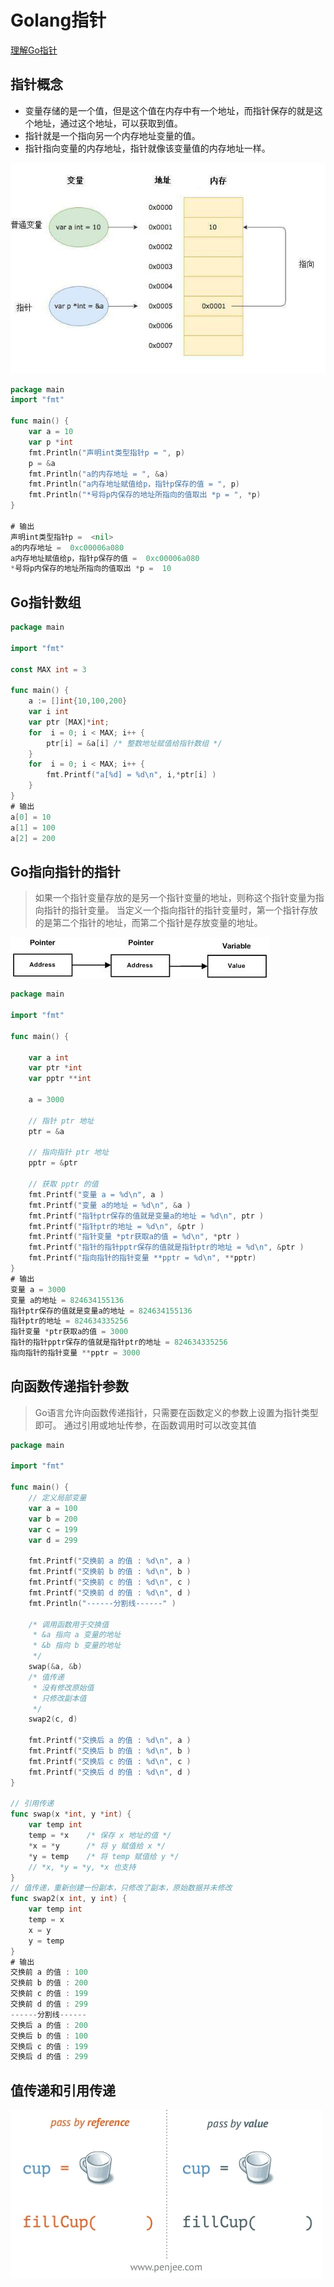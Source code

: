 # Golang指针

[](https://www.runoob.com/go/go-pointers.html)
[理解Go指针](https://studygolang.com/articles/20139)

## 指针概念

+ 变量存储的是一个值，但是这个值在内存中有一个地址，而指针保存的就是这个地址，通过这个地址，可以获取到值。
+ 指针就是一个指向另一个内存地址变量的值。
+ 指针指向变量的内存地址，指针就像该变量值的内存地址一样。

![Go指针](img/Go指针图示.jpeg)

```go
package main
import "fmt"

func main() {
    var a = 10
    var p *int
    fmt.Println("声明int类型指针p = ", p)
    p = &a
    fmt.Println("a的内存地址 = ", &a)
    fmt.Println("a内存地址赋值给p，指针p保存的值 = ", p)
    fmt.Println("*号将p内保存的地址所指向的值取出 *p = ", *p)
}

# 输出
声明int类型指针p =  <nil>
a的内存地址 =  0xc00006a080
a内存地址赋值给p，指针p保存的值 =  0xc00006a080
*号将p内保存的地址所指向的值取出 *p =  10
```

## Go指针数组

```go
package main

import "fmt"

const MAX int = 3

func main() {
    a := []int{10,100,200}
    var i int
    var ptr [MAX]*int;
    for  i = 0; i < MAX; i++ {
        ptr[i] = &a[i] /* 整数地址赋值给指针数组 */
    }
    for  i = 0; i < MAX; i++ {
        fmt.Printf("a[%d] = %d\n", i,*ptr[i] )
    }
}
# 输出
a[0] = 10
a[1] = 100
a[2] = 200
```

## Go指向指针的指针

> 如果一个指针变量存放的是另一个指针变量的地址，则称这个指针变量为指向指针的指针变量。
> 当定义一个指向指针的指针变量时，第一个指针存放的是第二个指针的地址，而第二个指针是存放变量的地址。

![指针的指针](Img/指针的指针.jpg)

```go
package main

import "fmt"

func main() {

    var a int
    var ptr *int
    var pptr **int

    a = 3000

    // 指针 ptr 地址
    ptr = &a

    // 指向指针 ptr 地址
    pptr = &ptr

    // 获取 pptr 的值 
    fmt.Printf("变量 a = %d\n", a )
    fmt.Printf("变量 a的地址 = %d\n", &a )
    fmt.Printf("指针ptr保存的值就是变量a的地址 = %d\n", ptr )
    fmt.Printf("指针ptr的地址 = %d\n", &ptr )
    fmt.Printf("指针变量 *ptr获取a的值 = %d\n", *ptr )
    fmt.Printf("指针的指针pptr保存的值就是指针ptr的地址 = %d\n", &ptr )
    fmt.Printf("指向指针的指针变量 **pptr = %d\n", **pptr)
}
# 输出
变量 a = 3000
变量 a的地址 = 824634155136
指针ptr保存的值就是变量a的地址 = 824634155136
指针ptr的地址 = 824634335256
指针变量 *ptr获取a的值 = 3000
指针的指针pptr保存的值就是指针ptr的地址 = 824634335256
指向指针的指针变量 **pptr = 3000
```

## 向函数传递指针参数

> Go语言允许向函数传递指针，只需要在函数定义的参数上设置为指针类型即可。
> 通过引用或地址传参，在函数调用时可以改变其值

```go
package main

import "fmt"

func main() {
    // 定义局部变量
    var a = 100
    var b = 200
    var c = 199
    var d = 299

    fmt.Printf("交换前 a 的值 : %d\n", a )
    fmt.Printf("交换前 b 的值 : %d\n", b )
    fmt.Printf("交换前 c 的值 : %d\n", c )
    fmt.Printf("交换前 d 的值 : %d\n", d )
    fmt.Println("------分割线------" )

    /* 调用函数用于交换值
     * &a 指向 a 变量的地址
     * &b 指向 b 变量的地址
     */
    swap(&a, &b)
    /* 值传递
     * 没有修改原始值
     * 只修改副本值
     */
    swap2(c, d)

    fmt.Printf("交换后 a 的值 : %d\n", a )
    fmt.Printf("交换后 b 的值 : %d\n", b )
    fmt.Printf("交换后 c 的值 : %d\n", c )
    fmt.Printf("交换后 d 的值 : %d\n", d )
}

// 引用传递
func swap(x *int, y *int) {
    var temp int
    temp = *x    /* 保存 x 地址的值 */
    *x = *y      /* 将 y 赋值给 x */
    *y = temp    /* 将 temp 赋值给 y */
    // *x, *y = *y, *x 也支持
}
// 值传递，重新创建一份副本，只修改了副本，原始数据并未修改
func swap2(x int, y int) {
    var temp int
    temp = x
    x = y
    y = temp
}
# 输出
交换前 a 的值 : 100
交换前 b 的值 : 200
交换前 c 的值 : 199
交换前 d 的值 : 299
------分割线------
交换后 a 的值 : 200
交换后 b 的值 : 100
交换后 c 的值 : 199
交换后 d 的值 : 299
```

## 值传递和引用传递

![区别](img/值传递和引用传递.gif)
